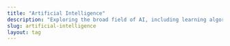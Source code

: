 ```yaml
---
title: "Artificial Intelligence"
description: "Exploring the broad field of AI, including learning algorithms, intelligent agents, and decision-making systems that mimic human cognition."
slug: artificial-intelligence
layout: tag
---
```

